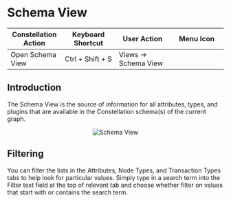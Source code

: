 # Schema View

<table class="table table-striped">
<colgroup>
<col style="width: 25%" />
<col style="width: 25%" />
<col style="width: 25%" />
<col style="width: 25%" />
</colgroup>
<thead>
<tr class="header">
<th>Constellation Action</th>
<th>Keyboard Shortcut</th>
<th>User Action</th>
<th>Menu Icon</th>
</tr>
</thead>
<tbody>
<tr class="odd">
<td>Open Schema View</td>
<td>Ctrl + Shift + S</td>
<td>Views -&gt; Schema View</td>
<td><div style="text-align: center">
<img src="../ext/docs/CoreSchemaView/src/au/gov/asd/tac/constellation/views/schemaview/resources/schema_view.png" width="16" height="16" />
</div></td>
</tr>
</tbody>
</table>

## Introduction

The Schema View is the source of information for all attributes, types,
and plugins that are available in the Constellation schema(s) of the
current graph.

<div style="text-align: center">

<img src="../ext/docs/CoreSchemaView/src/au/gov/asd/tac/constellation/views/schemaview/resources/SchemaView.png" alt="Schema
View" />

</div>


## Filtering

You can filter the lists in the Attributes, Node Types, and Transaction
Types tabs to help look for particular values. Simply type in a search
term into the Filter text field at the top of relevant tab and choose
whether filter on values that start with or contains the search term.

